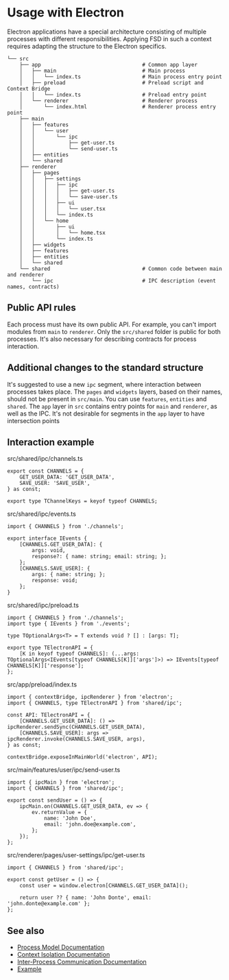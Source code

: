# Usage with Electron

Electron applications have a special architecture consisting of multiple processes with different responsibilities. Applying FSD in such a context requires adapting the structure to the Electron specifics.

```
└── src
    ├── app                                 # Common app layer
    │   ├── main                            # Main process
    │   │   └── index.ts                    # Main process entry point
    │   ├── preload                         # Preload script and Context Bridge
    │   │   └── index.ts                    # Preload entry point
    │   └── renderer                        # Renderer process
    │       └── index.html                  # Renderer process entry point
    ├── main
    │   ├── features
    │   │   └── user
    │   │       └── ipc
    │   │           ├── get-user.ts
    │   │           └── send-user.ts
    │   ├── entities
    │   └── shared
    ├── renderer
    │   ├── pages
    │   │   ├── settings
    │   │   │   ├── ipc
    │   │   │   │   ├── get-user.ts
    │   │   │   │   └── save-user.ts
    │   │   │   ├── ui
    │   │   │   │   └── user.tsx
    │   │   │   └── index.ts
    │   │   └── home
    │   │       ├── ui
    │   │       │   └── home.tsx
    │   │       └── index.ts
    │   ├── widgets
    │   ├── features
    │   ├── entities
    │   └── shared
    └── shared                              # Common code between main and renderer
        └── ipc                             # IPC description (event names, contracts)
```

## Public API rules[​](#public-api-rules "Direct link to heading")

Each process must have its own public API. For example, you can't import modules from `main` to `renderer`. Only the `src/shared` folder is public for both processes. It's also necessary for describing contracts for process interaction.

## Additional changes to the standard structure[​](#additional-changes-to-the-standard-structure "Direct link to heading")

It's suggested to use a new `ipc` segment, where interaction between processes takes place. The `pages` and `widgets` layers, based on their names, should not be present in `src/main`. You can use `features`, `entities` and `shared`. The `app` layer in `src` contains entry points for `main` and `renderer`, as well as the IPC. It's not desirable for segments in the `app` layer to have intersection points

## Interaction example[​](#interaction-example "Direct link to heading")

src/shared/ipc/channels.ts

```
export const CHANNELS = {
    GET_USER_DATA: 'GET_USER_DATA',
    SAVE_USER: 'SAVE_USER',
} as const;

export type TChannelKeys = keyof typeof CHANNELS;
```

src/shared/ipc/events.ts

```
import { CHANNELS } from './channels';

export interface IEvents {
    [CHANNELS.GET_USER_DATA]: {
        args: void,
        response?: { name: string; email: string; };
    };
    [CHANNELS.SAVE_USER]: {
        args: { name: string; };
        response: void;
    };
}
```

src/shared/ipc/preload.ts

```
import { CHANNELS } from './channels';
import type { IEvents } from './events';

type TOptionalArgs<T> = T extends void ? [] : [args: T];

export type TElectronAPI = {
    [K in keyof typeof CHANNELS]: (...args: TOptionalArgs<IEvents[typeof CHANNELS[K]]['args']>) => IEvents[typeof CHANNELS[K]]['response'];
};
```

src/app/preload/index.ts

```
import { contextBridge, ipcRenderer } from 'electron';
import { CHANNELS, type TElectronAPI } from 'shared/ipc';

const API: TElectronAPI = {
    [CHANNELS.GET_USER_DATA]: () => ipcRenderer.sendSync(CHANNELS.GET_USER_DATA),
    [CHANNELS.SAVE_USER]: args => ipcRenderer.invoke(CHANNELS.SAVE_USER, args),
} as const;

contextBridge.exposeInMainWorld('electron', API);
```

src/main/features/user/ipc/send-user.ts

```
import { ipcMain } from 'electron';
import { CHANNELS } from 'shared/ipc';

export const sendUser = () => {
    ipcMain.on(CHANNELS.GET_USER_DATA, ev => {
        ev.returnValue = {
            name: 'John Doe',
            email: 'john.doe@example.com',
        };
    });
};
```

src/renderer/pages/user-settings/ipc/get-user.ts

```
import { CHANNELS } from 'shared/ipc';

export const getUser = () => {
    const user = window.electron[CHANNELS.GET_USER_DATA]();

    return user ?? { name: 'John Donte', email: 'john.donte@example.com' };
};
```

## See also[​](#see-also "Direct link to heading")

* [Process Model Documentation](https://www.electronjs.org/docs/latest/tutorial/process-model)
* [Context Isolation Documentation](https://www.electronjs.org/docs/latest/tutorial/context-isolation)
* [Inter-Process Communication Documentation](https://www.electronjs.org/docs/latest/tutorial/ipc)
* [Example](https://github.com/feature-sliced/examples/tree/master/examples/electron)
